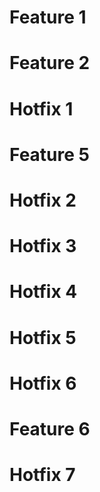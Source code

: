# Feature 1
# Feature 2
# Hotfix 1
# Feature 5
# Hotfix 2
# Hotfix 3
# Hotfix 4
# Hotfix 5
# Hotfix 6
# Feature 6
# Hotfix 7
